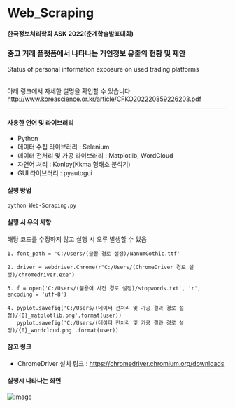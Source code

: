 # Web_Scraping

#### 한국정보처리학회 ASK 2022(춘계학술발표대회)

### 중고 거래 플랫폼에서 나타나는 개인정보 유출의 현황 및 제안
Status of personal information exposure on used trading platforms
<br><br>

아래 링크에서 자세한 설명을 확인할 수 있습니다. <br>
http://www.koreascience.or.kr/article/CFKO202220859226203.pdf

---------
#### 사용한 언어 및 라이브러리
* Python
* 데이터 수집 라이브러리 : Selenium
* 데이터 전처리 및 가공 라이브러리 : Matplotlib, WordCloud
* 자연어 처리 : Konlpy(Kkma 형태소 분석기)
* GUI 라이브러리 : pyautogui

#### 실행 방법
<pre><code>python Web-Scraping.py</code></pre>

#### 실행 시 유의 사항
해당 코드를 수정하지 않고 실행 시 오류 발생할 수 있음

<pre><code>1. font_path = 'C:/Users/(글꼴 경로 설정)/NanumGothic.ttf'

2. driver = webdriver.Chrome(r"C:/Users/(ChromeDriver 경로 설정)/chromedriver.exe")

3. f = open('C:/Users/(불용어 사전 경로 설정)/stopwords.txt', 'r', encoding = 'utf-8')

4. pyplot.savefig('C:/Users/(데이터 전처리 및 가공 결과 경로 설정)/{0}_matplotlib.png'.format(user))
   pyplot.savefig('C:/Users/(데이터 전처리 및 가공 결과 경로 설정)/{0}_wordcloud.png'.format(user))</code></pre>

#### 참고 링크    
* ChromeDriver 설치 링크 : https://chromedriver.chromium.org/downloads

#### 실행시 나타나는 화면
![image](https://user-images.githubusercontent.com/70564788/172374599-d6f61b14-c1ae-47b0-b769-db74c9f41736.png)
